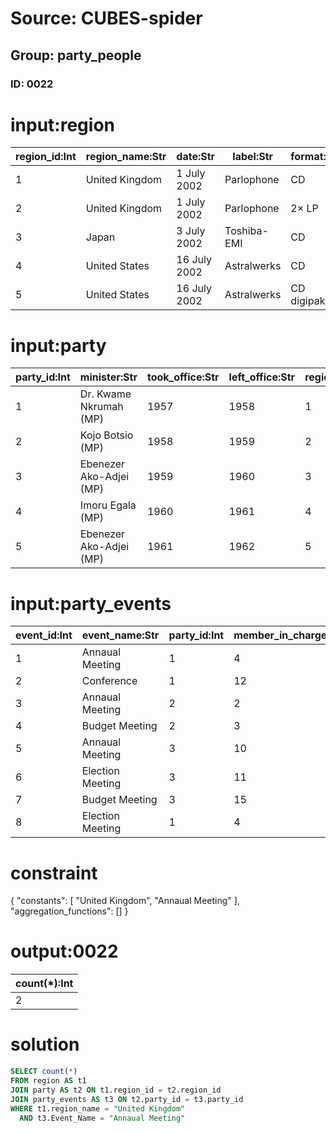 # Source: CUBES-spider
## Group: party_people
### ID: 0022

# input:region

| region_id:Int | region_name:Str | date:Str | label:Str | format:Str | catalogue:Str |
|---|---|---|---|---|---|
| 1 | United Kingdom | 1 July 2002 | Parlophone | CD | 540 3622 |
| 2 | United Kingdom | 1 July 2002 | Parlophone | 2× LP | 539 9821 |
| 3 | Japan | 3 July 2002 | Toshiba-EMI | CD | TOCP-66045 |
| 4 | United States | 16 July 2002 | Astralwerks | CD | ASW 40362 |
| 5 | United States | 16 July 2002 | Astralwerks | CD digipak | ASW 40522 |

# input:party

| party_id:Int | minister:Str | took_office:Str | left_office:Str | region_id:Int | party_name:Str |
|---|---|---|---|---|---|
| 1 | Dr. Kwame Nkrumah (MP) | 1957 | 1958 | 1 | Convention Peoples Party |
| 2 | Kojo Botsio (MP) | 1958 | 1959 | 2 | Progress Party |
| 3 | Ebenezer Ako-Adjei (MP) | 1959 | 1960 | 3 | 3 |
| 4 | Imoru Egala (MP) | 1960 | 1961 | 4 | Convention Union Party |
| 5 | Ebenezer Ako-Adjei (MP) | 1961 | 1962 | 5 | Sinefine Party |

# input:party_events

| event_id:Int | event_name:Str | party_id:Int | member_in_charge_id:Int |
|---|---|---|---|
| 1 | Annaual Meeting | 1 | 4 |
| 2 | Conference | 1 | 12 |
| 3 | Annaual Meeting | 2 | 2 |
| 4 | Budget Meeting | 2 | 3 |
| 5 | Annaual Meeting | 3 | 10 |
| 6 | Election Meeting | 3 | 11 |
| 7 | Budget Meeting | 3 | 15 |
| 8 | Election Meeting | 1 | 4 |

# constraint

{
  "constants": [
    "United Kingdom",
    "Annaual Meeting"
  ],
  "aggregation_functions": []
}

# output:0022

| count(*):Int |
|---|
| 2 |

# solution

```sql
SELECT count(*)
FROM region AS t1
JOIN party AS t2 ON t1.region_id = t2.region_id
JOIN party_events AS t3 ON t2.party_id = t3.party_id
WHERE t1.region_name = "United Kingdom"
  AND t3.Event_Name = "Annaual Meeting"
```
